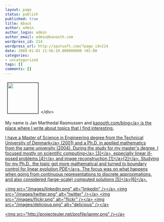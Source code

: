 ```yaml
---
layout: page
status: publish
published: true
title: About
author: admin
author_login: admin
author_email: admin@kanooth.com
wordpress_id: 214
wordpress_url: http://sputsoft.com/?page_id=214
date: 2009-01-01 11:56:19.000000000 +01:00
categories:
- uncategorized
tags: []
comments: []
---
```

<div style="float:right"><img style="border:solid black 1px; margin: 0.5em" width="100px" src="&#47;images&#47;jmr1.jpg" &#47;><&#47;div>

My name is Jan Marthedal Rasmussen and <a href="&#47;blog&#47;">kanooth.com&#47;blog<&#47;a> is the place where I write about topics that I find interesting.

I have a Master of Science in Engineering degree from the&nbsp;<a href="http:&#47;&#47;www.dtu.dk" target="_blank">Technical University of Denmark<&#47;a> (2001) and a Ph.D. in applied mathematics from&nbsp;the same university (2004). During the study for my master's degree, I focused mostly on <a href="http:&#47;&#47;en.wikipedia.org&#47;wiki&#47;Scientific_computing">scientific computing<&#47;a> <a href="&#47;blog&#47;papers.html#paper-3">[3]<&#47;a>, especially linear ill-posed problems <a href="&#47;blog&#47;papers.html#paper-4">[4]<&#47;a> and image reconstruction <a href="&#47;blog&#47;papers.html#paper-1">[1]<&#47;a><a href="&#47;blog&#47;papers.html#paper-2">[2]<&#47;a>. Studying for my Ph.D., the topic got more mathematical and turned to boundary control for linear evolution <a href="http:&#47;&#47;en.wikipedia.org&#47;wiki&#47;Partial_differential_equation">PDE<&#47;a>s. The focus was on what happens when going from continuous representations to discrete approximations, and also considered (large-scale) computed solutions <a href="&#47;blog&#47;papers.html#paper-5">[5]<&#47;a><a href="&#47;blog&#47;papers.html#paper-6">[6]<&#47;a>.

<a href="http:&#47;&#47;dk.linkedin.com&#47;in&#47;janmarthedal"><img src="&#47;images&#47;linkedin.png" alt="linkedin" &#47;><&#47;a> <a href="http:&#47;&#47;twitter.com&#47;janmarthedal"><img src="&#47;images&#47;twitter.png" alt="twitter" &#47;><&#47;a> <a href="http:&#47;&#47;www.flickr.com&#47;photos&#47;janmr&#47;sets&#47;72157627583400127&#47;"><img src="&#47;images&#47;flickr.png" alt="flickr" &#47;><&#47;a> <a href="http:&#47;&#47;delicious.com&#47;kanooth"><img src="&#47;images&#47;delicious.png" alt="delicious" &#47;><&#47;a>

<a href="http:&#47;&#47;projecteuler.net"><img src="http:&#47;&#47;projecteuler.net&#47;profile&#47;janmr.png" &#47;><&#47;a>
